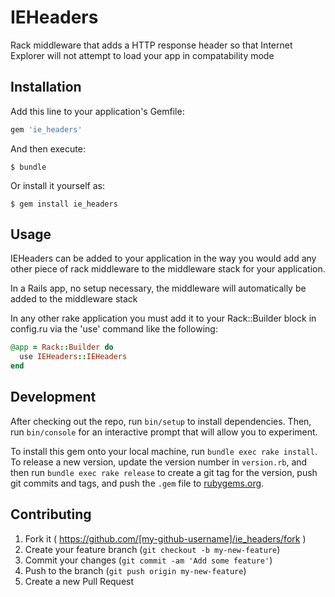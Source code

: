 # IEHeaders

Rack middleware that adds a HTTP response header so that Internet Explorer will not attempt to load your app in compatability mode

## Installation

Add this line to your application's Gemfile:

```ruby
gem 'ie_headers'
```

And then execute:

    $ bundle

Or install it yourself as:

    $ gem install ie_headers

## Usage

IEHeaders can be added to your application in the way you would add any other piece of rack middleware to the middleware stack for your application.

In a Rails app, no setup necessary, the middleware will automatically be added to the middleware stack

In any other rake application you must add it to your Rack::Builder block in config.ru via the 'use' command like the following:

```ruby
@app = Rack::Builder do
  use IEHeaders::IEHeaders
end
```

## Development

After checking out the repo, run `bin/setup` to install dependencies. Then, run `bin/console` for an interactive prompt that will allow you to experiment.

To install this gem onto your local machine, run `bundle exec rake install`. To release a new version, update the version number in `version.rb`, and then run `bundle exec rake release` to create a git tag for the version, push git commits and tags, and push the `.gem` file to [rubygems.org](https://rubygems.org).

## Contributing

1. Fork it ( https://github.com/[my-github-username]/ie_headers/fork )
2. Create your feature branch (`git checkout -b my-new-feature`)
3. Commit your changes (`git commit -am 'Add some feature'`)
4. Push to the branch (`git push origin my-new-feature`)
5. Create a new Pull Request
